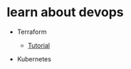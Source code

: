 # learn about devops

* Terraform

    * [Tutorial](https://devopsvn.tech/terraform-series/terraform)

* Kubernetes